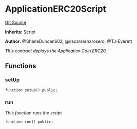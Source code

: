 # ApplicationERC20Script
[Git Source](https://github.com/thrackle-io/rules-protocol/blob/9adfea3f253340fbb4af30cdc0009d491b72e160/src/example/script/ApplicationCoin.s.sol)

**Inherits:**
Script

**Author:**
@ShaneDuncan602, @oscarsernarosero, @TJ-Everett

*This contract deploys the Application Coin ERC20.*


## Functions
### setUp


```solidity
function setUp() public;
```

### run

*This function runs the script*


```solidity
function run() public;
```

